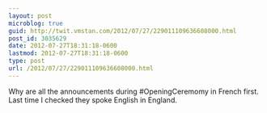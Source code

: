 ```yaml
---
layout: post
microblog: true
guid: http://twit.vmstan.com/2012/07/27/229011109636608000.html
post_id: 3035629
date: 2012-07-27T18:31:18-0600
lastmod: 2012-07-27T18:31:18-0600
type: post
url: /2012/07/27/229011109636608000.html
---
```

Why are all the announcements during #OpeningCeremomy in French first. Last time I checked they spoke English in England.
